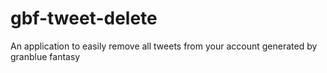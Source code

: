 # gbf-tweet-delete
An application to easily remove all tweets from your account generated by granblue fantasy
